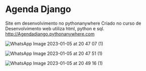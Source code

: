 # Agenda Django

Site em desenvolvimento no pythonanywhere
Criado no curso de Desenvolvimento web
utiliza html, python e sql.
http://Agendadjango.pythonanywhere.com

![WhatsApp Image 2023-01-05 at 20 47 07 (1)](https://user-images.githubusercontent.com/110608654/211961949-90d8aa4f-431b-4547-9524-96badcfb4c2b.jpeg)

![WhatsApp Image 2023-01-05 at 20 47 51 (1)](https://user-images.githubusercontent.com/110608654/211961965-044a4a7a-49ac-4f0a-974c-bdc0770b2a50.jpeg)

![WhatsApp Image 2023-01-05 at 20 49 16 (1)](https://user-images.githubusercontent.com/110608654/211961979-8ca2099a-30e3-4454-89f8-ce5f37a640c4.jpeg)
